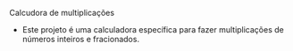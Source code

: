 Calcudora de multiplicações

- Este projeto é uma calculadora específica para fazer multiplicações de números inteiros e fracionados.